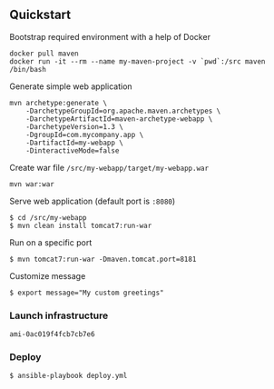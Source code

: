 ## Quickstart

Bootstrap required environment with a help of Docker
```
docker pull maven
docker run -it --rm --name my-maven-project -v `pwd`:/src maven /bin/bash
```

Generate simple web application
```
mvn archetype:generate \
	-DarchetypeGroupId=org.apache.maven.archetypes \
	-DarchetypeArtifactId=maven-archetype-webapp \
	-DarchetypeVersion=1.3 \
	-DgroupId=com.mycompany.app \
	-DartifactId=my-webapp \
	-DinteractiveMode=false
```

Create war file `/src/my-webapp/target/my-webapp.war`
```
mvn war:war
```

Serve web application (default port is `:8080`)
```
$ cd /src/my-webapp
$ mvn clean install tomcat7:run-war
```

Run on a specific port
```
$ mvn tomcat7:run-war -Dmaven.tomcat.port=8181
```

Customize message
```
$ export message="My custom greetings"
```

### Launch infrastructure
`ami-0ac019f4fcb7cb7e6`
### Deploy
```
$ ansible-playbook deploy.yml
```
